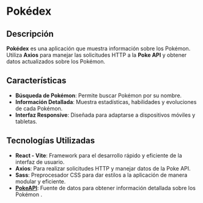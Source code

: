# Pokédex

## Descripción
**Pokédex** es una aplicación que muestra información sobre los Pokémon. Utiliza **Axios** para manejar las solicitudes HTTP a la **Poke API** y obtener datos actualizados sobre los Pokémon. 

## Características
- **Búsqueda de Pokémon**: Permite buscar Pokémon por su nombre.
- **Información Detallada**: Muestra estadísticas, habilidades y evoluciones de cada Pokémon.
- **Interfaz Responsive**: Diseñada para adaptarse a dispositivos móviles y tabletas.

## Tecnologías Utilizadas
- **React - Vite**: Framework para el desarrollo rápido y eficiente de la interfaz de usuario.
- **Axios**: Para realizar solicitudes HTTP y manejar datos de la Poke API.
- **Sass**: Preprocesador CSS para dar estilos a la aplicación de manera modular y eficiente.
- **[PokeAPI](https://pokeapi.co/)**: Fuente de datos para obtener información detallada sobre los Pokémon .
